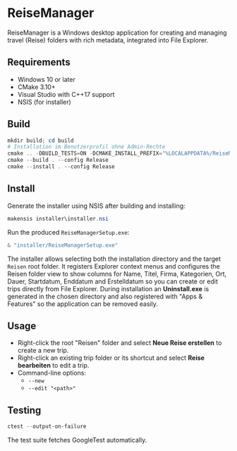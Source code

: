 # ReiseManager

ReiseManager is a Windows desktop application for creating and managing travel (Reise) folders with rich metadata, integrated into File Explorer.

## Requirements
- Windows 10 or later
- CMake 3.10+
- Visual Studio with C++17 support
- NSIS (for installer)

## Build
```powershell
mkdir build; cd build
# Installation im Benutzerprofil ohne Admin-Rechte
cmake .. -DBUILD_TESTS=ON -DCMAKE_INSTALL_PREFIX="%LOCALAPPDATA%/ReiseManager"
cmake --build . --config Release
cmake --install . --config Release
```

## Install
Generate the installer using NSIS after building and installing:
```powershell
makensis installer\installer.nsi
```
Run the produced `ReiseManagerSetup.exe`:
```powershell
& "installer/ReiseManagerSetup.exe"
```
The installer allows selecting both the installation directory and the target
`Reisen` root folder. It registers Explorer context menus and configures the
Reisen folder view to show columns for Name, Titel, Firma, Kategorien, Ort,
Dauer, Startdatum, Enddatum and Erstelldatum so you can create or edit trips
directly from File Explorer. During installation an **Uninstall.exe** is
generated in the chosen directory and also registered with "Apps & Features" so
the application can be removed easily.

## Usage
- Right-click the root "Reisen" folder and select **Neue Reise erstellen** to create a new trip.
- Right-click an existing trip folder or its shortcut and select **Reise bearbeiten** to edit a trip.
- Command-line options:
  - `--new`
  - `--edit "<path>"`

## Testing
```powershell
ctest --output-on-failure
```
The test suite fetches GoogleTest automatically.
